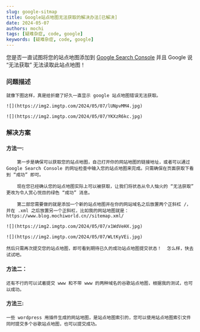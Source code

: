 ```yaml
---
slug: google-sitmap
title: Google站点地图无法获取的解决办法[已解决]
date: 2024-05-07
authors: mochi
tags: [疑难杂症, code, google]
keywords: [疑难杂症, code, google]
---
```

您是否一直试图将您的站点地图添加到 [Google Search Console](https://search.google.com/search-console/welcome) 并且 Google 说 “无法获取” 无法读取此站点地图！

<!-- truncate -->

### 问题描述

    就像下图这样，真是给折磨了好久一直显示 google 站点地图错误无法获取。
    
    ![](https://img2.imgtp.com/2024/05/07/lUNpvMM4.jpg)

    ![](https://img2.imgtp.com/2024/05/07/YKXzR6kc.jpg)

### 解决方案
#### 方法一:

        第一步是确保可以获取您的站点地图，自己打开你的网站地图的链接地址，或者可以通过 Google Search Console 的网址检查中输入您的站点地图来完成。只需确保在页面获取下看到 “成功” 即可。

        现在您已经确认您的站点地图实际上可以被获取，让我们将状态从令人恼火的 “无法获取” 更改为令人赏心悦目的绿色 “成功” 消息。

        第二部您需要做的就是添加一个新的站点地图并在你的网站域名之后放置两个正斜杠 /，并在 .xml 之后放置另一个正斜杠，比如我的网站地图就是：https://www.blog.mochiworld.cn//sitemap.xml/

    ![](https://img2.imgtp.com/2024/05/07/x1WdVeHX.jpg)

    ![](https://img2.imgtp.com/2024/05/07/WLtKyVEi.jpg)

    然后只需再次提交您的站点地图，即可看到期待已久的成功站点地图提交状态！  怎么样，快去试试吧。

#### 方法二：

    还有不行的可以试着提交 www 和不带 www 的两种域名的谷歌站点地图，根据我的测试，也可以成功。

#### 方法三:
    一些 wordpress 用插件生成的网站地图，是站点地图索引的，您可以使用站点地图索引文件同时提交多个谷歌站点地图，也可以提交成功。

